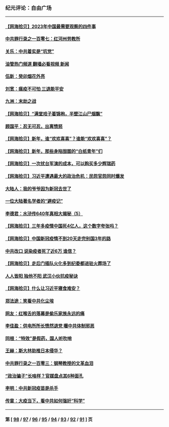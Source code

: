 ### 纪元评论：自由广场
---
#### [【网海拾贝】2023年中国最需要观察的四件事](../../pages/nsc993/n13915970.md?01270330) 
#### [中共罪行录之一百零七：红河州劳教所](../../pages/nsc993/n13915968.md?01270330) 
#### [关乐：中共着实是“坑党”](../../pages/nsc993/n13915961.md?01270330) 
#### [油管热门频道 翻墙必看视频 新闻](ok?01270330)
#### [伍新：癸卯烟花外亮](../../pages/nsc993/n13915958.md?01270330) 
#### [刘宽：瘟疫不可怕 三退能平安](../../pages/nsc993/n13915952.md?01270330) 
#### [九洲：末劫之战](../../pages/nsc993/n13915944.md?01270330) 
#### [【网海拾贝】“满堂戏子着锦袍，半壁江山尸烟飘”](../../pages/nsc993/n13915167.md?01270330) 
#### [顾国平：忍无可忍，出离愤怒](../../pages/nsc993/n13914884.md?01270330) 
#### [【网海拾贝】新年，谁“欢欢喜喜”？谁能“欢欢喜喜”？](../../pages/nsc993/n13914632.md?01270330) 
#### [【网海拾贝】新年，那些身陷囹圄的“白纸青年”们](../../pages/nsc993/n13914082.md?01270330) 
#### [【网海拾贝】一次扰台军演的成本，可以购买多少辉瑞药](../../pages/nsc993/n13913014.md?01270330) 
#### [【网海拾贝】习近平遭遇最大的政治危机：民怨官怨同时爆发](../../pages/nsc993/n13912209.md?01270330) 
#### [大陆人：我的爷爷因为新冠去世了](../../pages/nsc993/n13911813.md?01270330) 
#### [一位大陆著名学者的“避疫记”](../../pages/nsc993/n13910818.md?01270330) 
#### [李德君：水浒传640年真相大揭秘（5）](../../pages/nsc993/n13910762.md?01270330) 
#### [【网海拾贝】三年多疫情中国死4亿人，这个数字夸张吗？](../../pages/nsc993/n13910014.md?01270330) 
#### [【网海拾贝】中国新冠疫情不到20天走完别国3年的路](../../pages/nsc993/n13909874.md?01270330) 
#### [中共改口 说染疫者死了近6万 谁信？](../../pages/nsc993/n13909190.md?01270330) 
#### [【网海拾贝】走后门插队火化多到纪委都进驻火葬场了](../../pages/nsc993/n13908847.md?01270330) 
#### [人人皆阳 独他不阳 武汉小伙抗疫秘诀](../../pages/nsc993/n13908649.md?01270330) 
#### [【网海拾贝】什么让习近平寝食难安？](../../pages/nsc993/n13907971.md?01270330) 
#### [郑法途：笑看中共化尘埃](../../pages/nsc993/n13908320.md?01270330) 
#### [网友：红喉舌的落幕是偷乐家族永远的痛](../../pages/nsc993/n13907887.md?01270330) 
#### [李佳盈：供电所所长愤然退党 曝中共体制邪恶](../../pages/nsc993/n13907773.md?01270330) 
#### [同根：“特效”是假药，国人听吹哨](../../pages/nsc993/n13907441.md?01270330) 
#### [王赫：斯大林助推日本侵华？](../../pages/nsc993/n13907493.md?01270330) 
#### [中共罪行录之一百零三：钢琴教授的文革血泪](../../pages/nsc993/n13907424.md?01270330) 
#### [“政治骗子”长啥样？官媒盘点其6种面孔](../../pages/nsc993/n13907349.md?01270330) 
#### [李明：中共新冠疫苗是杀手](../../pages/nsc993/n13906803.md?01270330) 
#### [传童：大疫当下，看中共如何强奸“科学”](../../pages/nsc993/n13906819.md?01270330) 

---
#### 第 [ [98](./98.md?01270330) / [97](./97.md?01270330) / [96](./96.md?01270330) / [95](./95.md?01270330) / [94](./94.md?01270330) / [93](./93.md?01270330) / [92](./92.md?01270330) / [91](./91.md?01270330) ] 页
